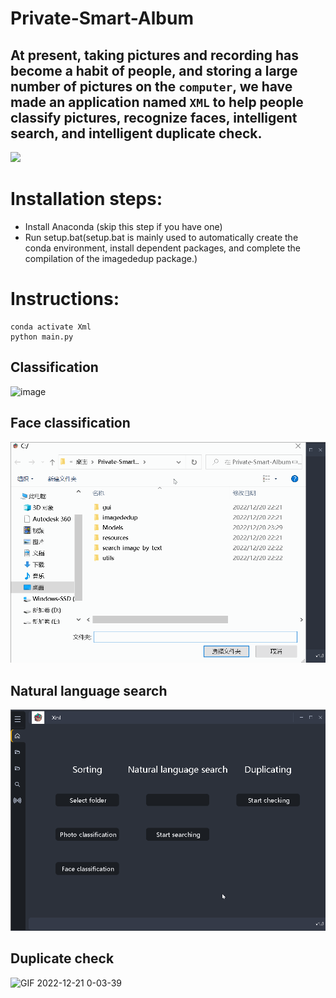 Private-Smart-Album
 =
At present, taking pictures and recording has become a habit of people, and storing a large number of pictures on the `computer`, 
we have made an application named `XML` to help people classify pictures, recognize faces, intelligent search, and intelligent duplicate check.
-
![](https://hips.hearstapps.com/hmg-prod.s3.amazonaws.com/images/man-photographing-new-york-skyline-with-smartphone-royalty-free-image-1597229861.jpg?crop=1.00xw:0.748xh;0,0.205xh&resize=980:*)
# Installation steps:
* Install Anaconda (skip this step if you have one)<br>
* Run setup.bat(setup.bat is mainly used to automatically create the conda environment, install dependent packages, and complete the compilation of the imagededup package.)
# Instructions:
    conda activate Xml
    python main.py
    
    
## Classification
![image](https://github.com/Seandaytoy1005/Private-Smart-Album/blob/main/sort.gif)
## Face classification
![image](https://github.com/Seandaytoy1005/Private-Smart-Album/blob/main/facesort.gif)
## Natural language search
![image](https://github.com/Seandaytoy1005/Private-Smart-Album/blob/main/search.gif)
## Duplicate check
![GIF 2022-12-21 0-03-39](https://user-images.githubusercontent.com/103398011/208713193-659b3ea8-ad1e-4533-a406-cb1dc17ec688.gif)

